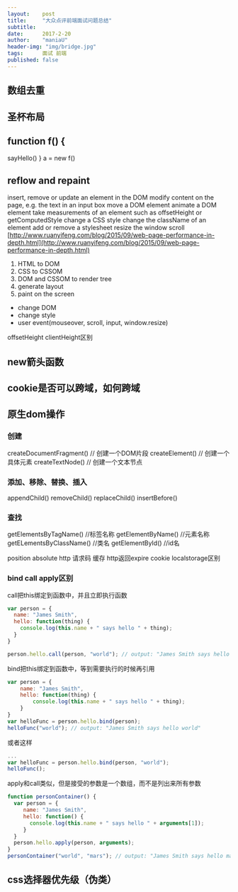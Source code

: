 ```yaml
---
layout:    post
title:     "大众点评前端面试问题总结"
subtitle:  
date:      2017-2-20
author:    "maniaU"
header-img: "img/bridge.jpg"
tags:      面试 前端
published: false
---
```



## 数组去重
## 圣杯布局
## function f() {
  sayHello()
}
a = new f()

## reflow and repaint
insert, remove or update an element in the DOM
modify content on the page, e.g. the text in an input box
move a DOM element
animate a DOM element
take measurements of an element such as offsetHeight or getComputedStyle
change a CSS style
change the className of an element
add or remove a stylesheet
resize the window
scroll
[http://www.ruanyifeng.com/blog/2015/09/web-page-performance-in-depth.html](http://www.ruanyifeng.com/blog/2015/09/web-page-performance-in-depth.html)
1. HTML to DOM
2. CSS to CSSOM
3. DOM and CSSOM to render tree
4. generate layout
5. paint on the screen

* change DOM
* change style
* user event(mouseover, scroll, input, window.resize)

offsetHeight clientHeight区别

## new箭头函数
## cookie是否可以跨域，如何跨域

## 原生dom操作
### 创建

createDocumentFragment() // 创建一个DOM片段
createElement() // 创建一个具体元素
createTextNode() // 创建一个文本节点

### 添加、移除、替换、插入
appendChild() 
removeChild()
replaceChild()
insertBefore()

### 查找
getElementsByTagName() //标签名称
getElementByName() //元素名称
getELementsByClassName() //类名
getElementById() //id名

position absolute
http 请求码
缓存 http返回expire
cookie localstorage区别
### bind call apply区别
call把this绑定到函数中，并且立即执行函数

```js
var person = {  
  name: "James Smith",
  hello: function(thing) {
    console.log(this.name + " says hello " + thing);
  }
}

person.hello.call(person, "world"); // output: "James Smith says hello world"
```

bind把this绑定到函数中，等到需要执行的时候再引用

```js
var person = {
    name: "James Smith",
    hello: function(thing) {
        console.log(this.name + " says hello " + thing);
    }
}
var helloFunc = person.hello.bind(person);
helloFunc("world"); // output: "James Smith says hello world"
```
或者这样
```js
...
var helloFunc = person.hello.bind(person, "world");
helloFunc();
```

apply和call类似，但是接受的参数是一个数组，而不是列出来所有参数

```js
function personContainer() {
  var person = {  
     name: "James Smith",
     hello: function() {
       console.log(this.name + " says hello " + arguments[1]);
     }
  }
  person.hello.apply(person, arguments);
}
personContainer("world", "mars"); // output: "James Smith says hello mars", note: arguments[0] = "world" , arguments[1] = "mars"
```


## css选择器优先级（伪类）
